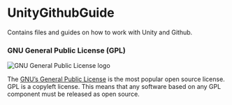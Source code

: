 # UnityGithubGuide
Contains files and guides on how to work with Unity and Github.

### GNU General Public License (GPL)

![GNU General Public License logo](https://www.mend.io/wp-content/media/2021/04/aHViPTcyNTE0JmNtZD1pdGVtZWRpdG9yaW1hZ2UmZmlsZW5hbWU9aXRlbWVkaXRvcmltYWdlXzVjNDk3NmFlNDM5Y2QucG5nJnZlcnNpb249MDAwMCZzaWc9NDQ0MzgxMTNmN2U3NDliM2U1MGE2ZjNkNzA2YzU5NDA.png)

The [GNU’s General Public License](https://www.mend.io/resources/blog/top-10-gpl-license-questions-answered/) is the most popular open source license. GPL is a copyleft license. This means that any software based on any GPL component must be released as open source.
